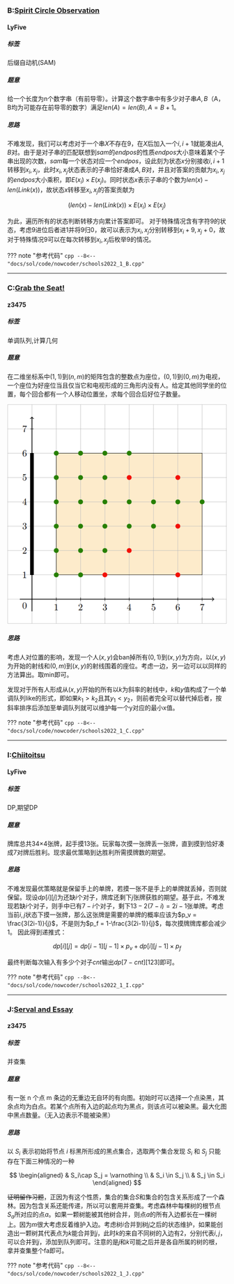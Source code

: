 ### B:[Spirit Circle Observation](https://ac.nowcoder.com/acm/contest/33186/B)

#### LyFive

##### 标签

后缀自动机(SAM)

##### 题意

给一个长度为n个数字串（有前导零）。计算这个数字串中有多少对子串$A,B$（A，B均为可能存在前导零的数字）满足$len(A)=len(B),A = B + 1$。

##### 思路

不难发现，我们可以考虑对于一个串$X$不存在9，在$X$后加入一个$i,i+1$就能凑出$A,B$对。由于是对子串的匹配联想到$sam$的$endpos$的性质$endpos$大小意味着某个子串出现的次数，$sam$每一个状态对应一个$endpos$，设此刻为状态$x$分别接收$i,i+1$转移到$x_i,x_j$，此时$x_i,x_j$状态表示的子串恰好凑成$A,B$对，并且对答案的贡献为$x_i,x_j$的$endpos$大小乘积，即$E(x_i)\times E(x_j)$。同时状态$x$表示子串的个数为$len(x)-len(Link(x))$，故状态$x$转移至$x_i,x_j$的答案贡献为

$$
(len(x)-len(Link(x))\times E(x_i)\times E(x_j)
$$

为此，遍历所有的状态判断转移方向累计答案即可。
对于特殊情况含有字符9的状态，考虑9进位后者进1并将9归0，故可以表示为$x_i,x_j$分别转移到$x_i+9,x_j+0$，故对于特殊情况9可以在每次转移到$x_i,x_j$后枚举9的情况。

??? note "参考代码"
    ```cpp
    --8<-- "docs/sol/code/nowcoder/schools2022_1_B.cpp"
    ```

***
### C:[Grab the Seat!](https://ac.nowcoder.com/acm/contest/33186/C)

#### z3475

##### 标签

单调队列,计算几何

##### 题意

在二维坐标系中$(1,1)$到$(n,m)$的矩阵包含的整数点为座位，$(0,1)$到$(0,m)$为电视，一个座位为好座位当且仅当它和电视形成的三角形内没有人。给定其他同学坐的位置，每个回合都有一个人移动位置坐，求每个回合后好位子数量。

![](images/s1-C.png)

##### 思路

考虑人对位置的影响，发现一个人$(x,y)$会ban掉所有$(0,1)$到$(x,y)$为方向，以$(x,y)$为开始的射线和$(0,m)$到$(x,y)$的射线围着的座位。考虑一边，另一边可以以同样的方法算出。取min即可。

发现对于所有人形成从$(x,y)$开始的所有以$k$为斜率的射线中，$k$和$y$值构成了一个单调队列like的形式，即如果$k_1>k_2$且其$y_1<y_2$，则前者完全可以替代掉后者，按斜率排序后添加至单调队列就可以维护每一个y对应的最小x值。


??? note "参考代码"
    ```cpp
    --8<-- "docs/sol/code/nowcoder/schools2022_1_C.cpp"
    ```

***
### I:[Chiitoitsu](https://ac.nowcoder.com/acm/contest/33186/I)
#### LyFive
##### 标签
DP,期望DP
##### 题意
牌库总共34×4张牌，起手摸13张。玩家每次摸一张牌丢一张牌，直到摸到恰好凑成7对牌后胜利。现求最优策略到达胜利所需摸牌数的期望。

##### 思路
不难发现最优策略就是保留手上的单牌，若摸一张不是手上的单牌就丢掉，否则就保留。现设$dp[i][j]$为还缺$i$个对子，牌库还剩下$j$张牌获胜的期望。基于此，不难发现若缺$i$个对子，则手中已有$7-i$个对子，剩下$13 - 2(7-i)=2i-1$张单牌。考虑当前$i,j$状态下摸一张牌，那么这张牌是需要的单牌的概率应该为$p_v = \frac{3(2i-1)}{j}$，不是则为$p_f = 1-\frac{3(2i-1)}{j}$，每次摸牌牌库都会减少1。
因此得到递推式：

$$
dp[i][j] = dp[i-1][j-1]\times p_v + dp[i][j-1]\times p_f
$$

最终判断每次输入有多少个对子$cnt$输出$dp[7 - cnt][123]$即可。

??? note "参考代码"
    ```cpp
    --8<-- "docs/sol/code/nowcoder/schools2022_1_I.cpp"
    ```

***
### J:[Serval and Essay](https://ac.nowcoder.com/acm/contest/33186/J)

#### z3475

##### 标签

并查集

##### 题意

有一张 n 个点 m 条边的无重边无自环的有向图。初始时可以选择一个点染黑，其余点均为白点。若某个点所有入边的起点均为黑点，则该点可以被染黑。最大化图中黑点数量。（无入边表示不能被染黑）

##### 思路

以 $S_i$ 表示初始将节点 $i$ 标黑所形成的黑点集合，选取两个集合发现 $S_i$ 和 $S_j$ 只能存在下面三种情况的一种

$$
\begin{aligned}
& S_i\cap S_j = \varnothing \\
& S_i \in S_j \\
& S_j \in S_i
\end{aligned}
$$

~~证明留作习题~~，正因为有这个性质，集合的集合$S$和集合的包含关系形成了一个森林。因为包含关系还能传递，所以可以套用并查集。考虑森林中每棵树的根节点$S_a$所对应的点$a$。如果一颗树能被其他树合并，则点$a$的所有入边都长在一棵树上。因为$m$很大考虑反着维护入边。考虑树$i$合并到树$j$之后的状态维护，如果能创造出一颗树其代表点为$k$能合并到$j$，此时$k$的来自不同树的入边有2，分别代表$i,j$，可以合并到$j$，添加到队列即可。注意的是$j$和$k$可能之后并是各自所属的树的根，拿并查集整个fa即可。

??? note "参考代码"
    ```cpp
    --8<-- "docs/sol/code/nowcoder/schools2022_1_J.cpp"
    ```